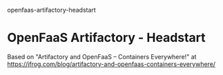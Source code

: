 openfaas-artifactory-headstart

# OpenFaaS Artifactory - Headstart

Based on "Artifactory and OpenFaaS – Containers Everywhere!" at https://jfrog.com/blog/artifactory-and-openfaas-containers-everywhere/

